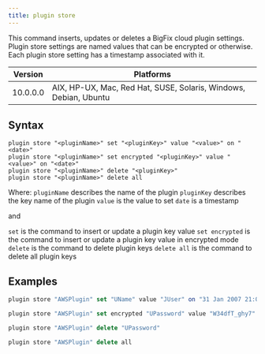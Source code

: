 ```yaml
---
title: plugin store
---
```


This command inserts, updates or deletes a BigFix cloud plugin settings.
Plugin store settings are named values that can be encrypted or otherwise. Each plugin store setting has a timestamp associated with it. 


Version | Platforms
--- | ---
10.0.0.0 | AIX, HP-UX, Mac, Red Hat, SUSE, Solaris, Windows, Debian, Ubuntu

## Syntax

    plugin store "<pluginName>" set "<pluginKey>" value "<value>" on "<date>"
    plugin store "<pluginName>" set encrypted "<pluginKey>" value "<value>" on "<date>"
    plugin store "<pluginName>" delete "<pluginKey>"
    plugin store "<pluginName>" delete all

Where:
`pluginName` describes the name of the plugin
`pluginKey` describes the key name of the plugin
`value` is the value to set
`date` is a timestamp

and

`set` is the command to insert or update a plugin key value
`set encrypted` is the command to insert or update a plugin key value in encrypted mode
`delete` is the command to delete plugin keys
`delete all` is the command to delete all plugin keys

    
## Examples

```actionscript
plugin store "AWSPlugin" set "UName" value "JUser" on "31 Jan 2007 21:09:36 gmt"
```

```actionscript
plugin store "AWSPlugin" set encrypted "UPassword" value "W34dfT_ghy7" on"{now}"
```

```actionscript
plugin store "AWSPlugin" delete "UPassword"
```

```actionscript
plugin store "AWSPlugin" delete all
```

